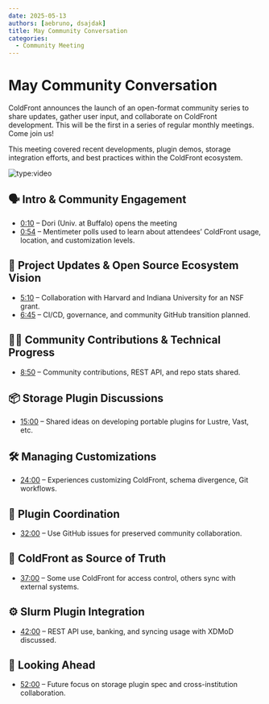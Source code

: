 ```yaml
---
date: 2025-05-13
authors: [aebruno, dsajdak]
title: May Community Conversation
categories:
  - Community Meeting
---
```


# May Community Conversation

ColdFront announces the launch of an open-format community series to share
updates, gather user input, and collaborate on ColdFront development. This will
be the first in a series of regular monthly meetings. Come join us!

<!-- more -->

This meeting covered recent developments, plugin demos, storage integration
efforts, and best practices within the ColdFront ecosystem.

![type:video](https://www.youtube.com/embed/9_d9a2nvSPI) 

## 🗣️ Intro & Community Engagement
- [0:10](https://www.youtube.com/watch?v=9_d9a2nvSPI&t=10s) – Dori (Univ. at Buffalo) opens the meeting
- [0:54](https://www.youtube.com/watch?v=9_d9a2nvSPI&t=54s) – Mentimeter polls used to learn about attendees’ ColdFront usage, location, and customization levels.

## 🚀 Project Updates & Open Source Ecosystem Vision
- [5:10](https://www.youtube.com/watch?v=9_d9a2nvSPI&t=310s) – Collaboration with Harvard and Indiana University for an NSF grant.
- [6:45](https://www.youtube.com/watch?v=9_d9a2nvSPI&t=405s) – CI/CD, governance, and community GitHub transition planned.

## 🧑‍💻 Community Contributions & Technical Progress
- [8:50](https://www.youtube.com/watch?v=9_d9a2nvSPI&t=530s) – Community contributions, REST API, and repo stats shared.

## 📦 Storage Plugin Discussions
- [15:00](https://www.youtube.com/watch?v=9_d9a2nvSPI&t=900s) – Shared ideas on developing portable plugins for Lustre, Vast, etc.

## 🛠️ Managing Customizations
- [24:00](https://www.youtube.com/watch?v=9_d9a2nvSPI&t=1440s) – Experiences customizing ColdFront, schema divergence, Git workflows.

## 🔌 Plugin Coordination
- [32:00](https://www.youtube.com/watch?v=9_d9a2nvSPI&t=1920s) – Use GitHub issues for preserved community collaboration.

## 🧾 ColdFront as Source of Truth
- [37:00](https://www.youtube.com/watch?v=9_d9a2nvSPI&t=2220s) – Some use ColdFront for access control, others sync with external systems.

## ⚙️ Slurm Plugin Integration
- [42:00](https://www.youtube.com/watch?v=9_d9a2nvSPI&t=2520s) – REST API use, banking, and syncing usage with XDMoD discussed.

## 📅 Looking Ahead
- [52:00](https://www.youtube.com/watch?v=9_d9a2nvSPI&t=3120s) – Future focus on storage plugin spec and cross-institution collaboration.
